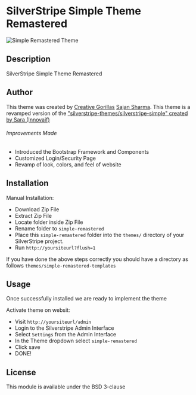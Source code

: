 # SilverStripe Simple Theme Remastered
![Simple Remastered Theme](https://github.com/sajansharmanz/silverstripe-simple-remastered/blob/master/docs/example.png "Simple Remastered Theme Example - Creative Gorillas")

## Description
SilverStripe Simple Theme Remastered

## Author
This theme was created by [Creative Gorillas](http://www.creativegorillas.com) [Sajan Sharma](http://www.github.com/sajansharmanz). This theme is a revamped version of the ["silverstripe-themes/silverstripe-simple" created by Sara (Innovaif)](https://github.com/silverstripe-themes/silverstripe-simple)

###### Improvements Made
- Introduced the Bootstrap Framework and Components
- Customized Login/Security Page
- Revamp of look, colors, and feel of website

## Installation
Manual Installation:
- Download Zip File
- Extract Zip File
- Locate folder inside Zip File
- Rename folder to `simple-remastered`
- Place this `simple-remastered` folder into the `themes/` directory of your SilverStripe project.
- Run `http://yoursiteurl?flush=1`

If you have done the above steps correctly you should have a directory as follows `themes/simple-remastered-templates`

## Usage
Once successfully installed we are ready to implement the theme

Activate theme on websit:

- Visit `http://yoursiteurl/admin`
- Login to the Silverstripe Admin Interface
- Select `Settings` from the Admin Interface
- In the Theme dropdown select `simple-remastered`
- Click save
- DONE!

## License
This module is available under the BSD 3-clause

